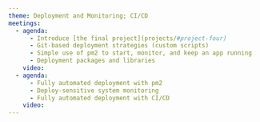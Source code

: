 ```yaml
---
theme: Deployment and Monitoring; CI/CD
meetings:
  - agenda:
      - Introduce [the final project](projects/#project-four)
      - Git-based deployment strategies (custom scripts)
      - Simple use of pm2 to start, monitor, and keep an app running
      - Deployment packages and libraries
    video:
  - agenda:
      - Fully automated deployment with pm2
      - Deploy-sensitive system monitoring
      - Fully automated deployment with CI/CD
    video:
---
```

